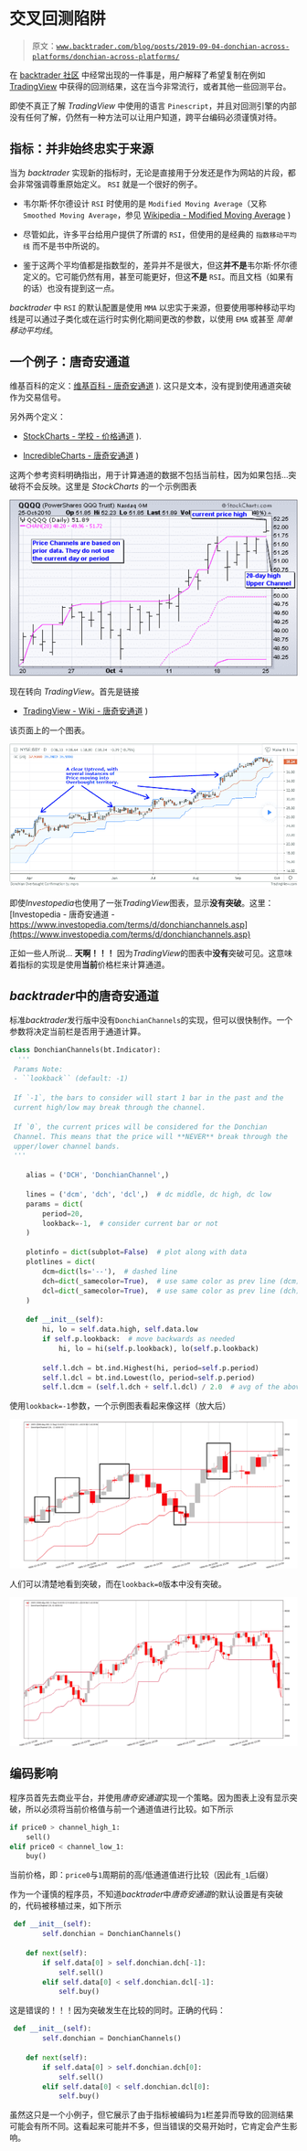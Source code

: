# 交叉回测陷阱

> 原文：[`www.backtrader.com/blog/posts/2019-09-04-donchian-across-platforms/donchian-across-platforms/`](https://www.backtrader.com/blog/posts/2019-09-04-donchian-across-platforms/donchian-across-platforms/)

在 [backtrader 社区](https://community.backtrader.com) 中经常出现的一件事是，用户解释了希望复制在例如 [TradingView](https://www.tradingview.com/) 中获得的回测结果，这在当今非常流行，或者其他一些回测平台。

即使不真正了解 *TradingView* 中使用的语言 `Pinescript`，并且对回测引擎的内部没有任何了解，仍然有一种方法可以让用户知道，跨平台编码必须谨慎对待。

## 指标：并非始终忠实于来源

当为 *backtrader* 实现新的指标时，无论是直接用于分发还是作为网站的片段，都会非常强调尊重原始定义。 `RSI` 就是一个很好的例子。

+   韦尔斯·怀尔德设计 `RSI` 时使用的是 `Modified Moving Average`（又称 `Smoothed Moving Average`，参见 [Wikipedia - Modified Moving Average](https://en.wikipedia.org/wiki/Moving_average#Modified_moving_average) )

+   尽管如此，许多平台给用户提供了所谓的 `RSI`，但使用的是经典的 `指数移动平均线` 而不是书中所说的。

+   鉴于这两个平均值都是指数型的，差异并不是很大，但这**并不是**韦尔斯·怀尔德定义的。它可能仍然有用，甚至可能更好，但这**不是** `RSI`。而且文档（如果有的话）也没有提到这一点。

*backtrader* 中 `RSI` 的默认配置是使用 `MMA` 以忠实于来源，但要使用哪种移动平均线是可以通过子类化或在运行时实例化期间更改的参数，以使用 `EMA` 或甚至 *简单移动平均线*。

## 一个例子：唐奇安通道

维基百科的定义：[维基百科 - 唐奇安通道](https://en.wikipedia.org/wiki/Donchian_channel) ). 这只是文本，没有提到使用通道突破作为交易信号。

另外两个定义：

+   [StockCharts - 学校 - 价格通道](https://school.stockcharts.com/doku.php?id=technical_indicators:price_channels) ).

+   [IncredibleCharts - 唐奇安通道](https://www.incrediblecharts.com/indicators/donchian_channels.php) )

这两个参考资料明确指出，用于计算通道的数据不包括当前柱，因为如果包括...突破将不会反映。这里是 *StockCharts* 的一个示例图表

![StockCharts - 唐奇安通道- 突破](img/512c85750a80fc209a258ad68dc0244c.png)

现在转向 *TradingView*。首先是链接

+   [TradingView - Wiki - 唐奇安通道](https://www.tradingview.com/wiki/Donchian_Channels_(DC)) )

该页面上的一个图表。

![TradingView - 唐奇安通道 - 无突破](img/1f22b391934c6b4235b98301ff2faa53.png)

即使*Investopedia*也使用了一张*TradingView*图表，显示**没有突破**。这里：[Investopedia - 唐奇安通道 - https://www.investopedia.com/terms/d/donchianchannels.asp](https://www.investopedia.com/terms/d/donchianchannels.asp)

正如一些人所说... **天啊！！！** 因为*TradingView*的图表中**没有**突破可见。这意味着指标的实现是使用**当前**价格栏来计算通道。

## *backtrader*中的唐奇安通道

标准*backtrader*发行版中没有`DonchianChannels`的实现，但可以很快制作。一个参数将决定当前栏是否用于通道计算。

```py
class DonchianChannels(bt.Indicator):
  '''
 Params Note:
 - ``lookback`` (default: -1)

 If `-1`, the bars to consider will start 1 bar in the past and the
 current high/low may break through the channel.

 If `0`, the current prices will be considered for the Donchian
 Channel. This means that the price will **NEVER** break through the
 upper/lower channel bands.
 '''

    alias = ('DCH', 'DonchianChannel',)

    lines = ('dcm', 'dch', 'dcl',)  # dc middle, dc high, dc low
    params = dict(
        period=20,
        lookback=-1,  # consider current bar or not
    )

    plotinfo = dict(subplot=False)  # plot along with data
    plotlines = dict(
        dcm=dict(ls='--'),  # dashed line
        dch=dict(_samecolor=True),  # use same color as prev line (dcm)
        dcl=dict(_samecolor=True),  # use same color as prev line (dch)
    )

    def __init__(self):
        hi, lo = self.data.high, self.data.low
        if self.p.lookback:  # move backwards as needed
            hi, lo = hi(self.p.lookback), lo(self.p.lookback)

        self.l.dch = bt.ind.Highest(hi, period=self.p.period)
        self.l.dcl = bt.ind.Lowest(lo, period=self.p.period)
        self.l.dcm = (self.l.dch + self.l.dcl) / 2.0  # avg of the above
```

使用`lookback=-1`参数，一个示例图表看起来像这样（放大后）

![Backtrader - 唐奇安通道 -突破](img/67b221ded88718787c4a004f6b1c1a95.png)

人们可以清楚地看到突破，而在`lookback=0`版本中没有突破。

![Backtrader - 唐奇安通道 -突破](img/bb0156d82aa9eb5ad1bc84813d12ab01.png)

## 编码影响

程序员首先去商业平台，并使用*唐奇安通道*实现一个策略。因为图表上没有显示突破，所以必须将当前价格值与前一个通道值进行比较。如下所示

```py
if price0 > channel_high_1:
    sell()
elif price0 < channel_low_1:
    buy()
```

当前价格，即：`price0`与`1`周期前的高/低通道值进行比较（因此有`_1`后缀）

作为一个谨慎的程序员，不知道*backtrader*中*唐奇安通道*的默认设置是有突破的，代码被移植过来，如下所示

```py
 def __init__(self):
        self.donchian = DonchianChannels()

    def next(self):
        if self.data[0] > self.donchian.dch[-1]:
            self.sell()
        elif self.data[0] < self.donchian.dcl[-1]:
            self.buy()
```

这是错误的！！！因为突破发生在比较的同时。正确的代码：

```py
 def __init__(self):
        self.donchian = DonchianChannels()

    def next(self):
        if self.data[0] > self.donchian.dch[0]:
            self.sell()
        elif self.data[0] < self.donchian.dcl[0]:
            self.buy()
```

虽然这只是一个小例子，但它展示了由于指标被编码为`1`栏差异而导致的回测结果可能会有所不同。这看起来可能并不多，但当错误的交易开始时，它肯定会产生影响。

